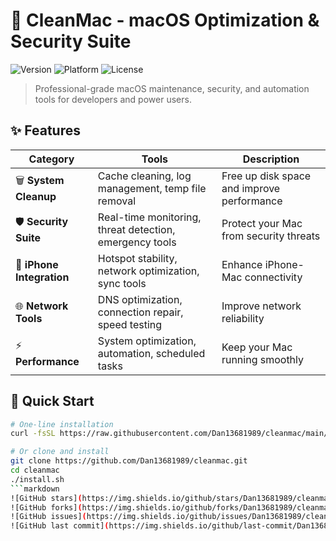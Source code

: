 # 🧹 CleanMac - macOS Optimization & Security Suite

![Version](https://img.shields.io/badge/version-3.0.0-blue)
![Platform](https://img.shields.io/badge/platform-macOS-lightgrey)
![License](https://img.shields.io/badge/license-MIT-green)

> Professional-grade macOS maintenance, security, and automation tools for developers and power users.
## ✨ Features

| Category | Tools | Description |
|----------|-------|-------------|
| 🗑️ **System Cleanup** | Cache cleaning, log management, temp file removal | Free up disk space and improve performance |
| 🛡️ **Security Suite** | Real-time monitoring, threat detection, emergency tools | Protect your Mac from security threats |
| 📱 **iPhone Integration** | Hotspot stability, network optimization, sync tools | Enhance iPhone-Mac connectivity |
| 🌐 **Network Tools** | DNS optimization, connection repair, speed testing | Improve network reliability |
| ⚡ **Performance** | System optimization, automation, scheduled tasks | Keep your Mac running smoothly |
## 🚀 Quick Start

```bash
# One-line installation
curl -fsSL https://raw.githubusercontent.com/Dan13681989/cleanmac/main/one-line-install.sh | bash

# Or clone and install
git clone https://github.com/Dan13681989/cleanmac.git
cd cleanmac
./install.sh
```markdown
![GitHub stars](https://img.shields.io/github/stars/Dan13681989/cleanmac?style=social)
![GitHub forks](https://img.shields.io/github/forks/Dan13681989/cleanmac?style=social)
![GitHub issues](https://img.shields.io/github/issues/Dan13681989/cleanmac)
![GitHub last commit](https://img.shields.io/github/last-commit/Dan13681989/cleanmac)
